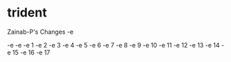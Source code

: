 # trident

Zainab-P's Changes
-e

-e
-e
-e 1
-e 2
-e 3
-e 4
-e 5
-e 6
-e 7
-e 8
-e 9
-e 10
-e 11
-e 12
-e 13
-e 14
-e 15
-e 16
-e 17

